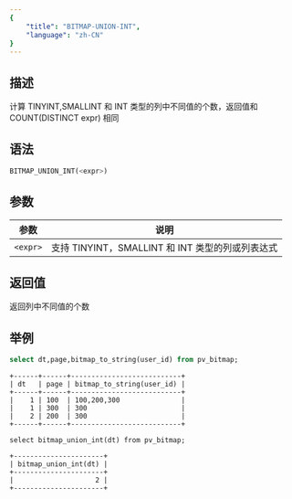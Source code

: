 ```yaml
---
{
    "title": "BITMAP-UNION-INT",
    "language": "zh-CN"
}
---
```


## 描述

计算 TINYINT,SMALLINT 和 INT 类型的列中不同值的个数，返回值和 COUNT(DISTINCT expr) 相同

## 语法

```sql
BITMAP_UNION_INT(<expr>)
```

## 参数

| 参数 | 说明 |
| -- | -- |
| `<expr>` | 支持 TINYINT，SMALLINT 和 INT 类型的列或列表达式 |

## 返回值

返回列中不同值的个数

## 举例

```sql
select dt,page,bitmap_to_string(user_id) from pv_bitmap;
```

```text
+------+------+---------------------------+
| dt   | page | bitmap_to_string(user_id) |
+------+------+---------------------------+
|    1 | 100  | 100,200,300               |
|    1 | 300  | 300                       |
|    2 | 200  | 300                       |
+------+------+---------------------------+
```

```
select bitmap_union_int(dt) from pv_bitmap;
```

```text
+----------------------+
| bitmap_union_int(dt) |
+----------------------+
|                    2 |
+----------------------+
```
